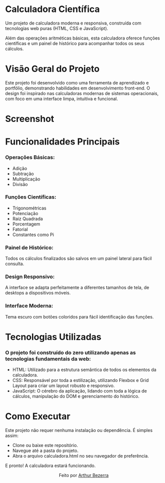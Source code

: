 # Calculadora Científica 

Um projeto de calculadora moderna e responsiva, construída com tecnologias web puras (HTML, CSS e JavaScript).

Além das operações aritméticas básicas, esta calculadora oferece funções científicas e um painel de histórico para acompanhar todos os seus cálculos.

# Visão Geral do Projeto

Este projeto foi desenvolvido como uma ferramenta de aprendizado e portfólio, demonstrando habilidades em desenvolvimento front-end. O design foi inspirado nas calculadoras modernas de sistemas operacionais, com foco em uma interface limpa, intuitiva e funcional.

# Screenshot


# Funcionalidades Principais

### Operações Básicas: 
- Adição
- Subtração
- Multiplicação
- Divisão

### Funções Científicas:
- Trigonométricas 
- Potenciação  
- Raiz Quadrada 
- Porcentagem 
- Fatorial 
- Constantes como Pi 

### Painel de Histórico: 
Todos os cálculos finalizados são salvos em um painel lateral para fácil consulta.

### Design Responsivo: 
A interface se adapta perfeitamente a diferentes tamanhos de tela, de desktops a dispositivos móveis.

### Interface Moderna: 
Tema escuro com botões coloridos para fácil identificação das funções.

# Tecnologias Utilizadas

### O projeto foi construído do zero utilizando apenas as tecnologias fundamentais da web:

- HTML: Utilizado para a estrutura semântica de todos os elementos da calculadora.
- CSS: Responsável por toda a estilização, utilizando Flexbox e Grid Layout para criar um layout robusto e responsivo.
- JavaScript: O cérebro da aplicação, lidando com toda a lógica de cálculos, manipulação do DOM e gerenciamento do histórico.

# Como Executar

Este projeto não requer nenhuma instalação ou dependência. É simples assim:

- Clone ou baixe este repositório.
- Navegue até a pasta do projeto.
- Abra o arquivo calculadora.html no seu navegador de preferência.

E pronto! A calculadora estará funcionando.

<div align="center">
<p>Feito por <a href="https://www.google.com/search?q=https://github.com/artbezerra">Arthur Bezerra</a></p>
</div>
